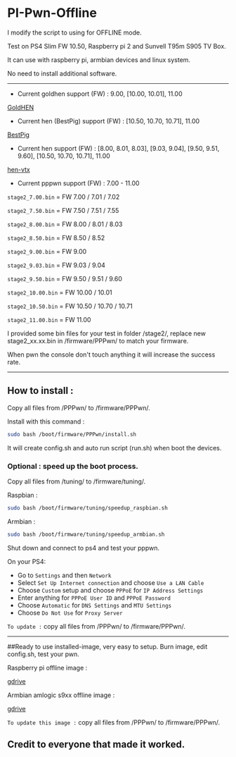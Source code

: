 # PI-Pwn-Offline

I modify the script to using for OFFLINE mode.

Test on PS4 Slim FW 10.50, Raspberry pi 2 and Sunvell T95m S905 TV Box.

It can use with raspberry pi, armbian devices and linux system.

No need to install additional software.

---------------------------------------------------------------------------------------

- Current goldhen support       (FW) : 9.00, [10.00, 10.01], 11.00

[GoldHEN](https://github.com/GoldHEN/GoldHEN/releases)

- Current hen (BestPig) support (FW) : [10.50, 10.70, 10.71], 11.00

[BestPig](https://github.com/BestPig/ps4-hen-vtx/releases)

- Current hen support           (FW) : [8.00, 8.01, 8.03], [9.03, 9.04], [9.50, 9.51, 9.60], [10.50, 10.70, 10.71], 11.00

[hen-vtx](https://github.com/EchoStretch/ps4-hen-vtx/releases)

- Current pppwn support         (FW) : 7.00 - 11.00

`stage2_7.00.bin` = FW 7.00 / 7.01 / 7.02

`stage2_7.50.bin` = FW 7.50 / 7.51 / 7.55

`stage2_8.00.bin` = FW 8.00 / 8.01 / 8.03

`stage2_8.50.bin` = FW 8.50 / 8.52

`stage2_9.00.bin` = FW 9.00

`stage2_9.03.bin` = FW 9.03 / 9.04

`stage2_9.50.bin` = FW 9.50 / 9.51 / 9.60

`stage2_10.00.bin` = FW 10.00 / 10.01

`stage2_10.50.bin` = FW 10.50 / 10.70 / 10.71

`stage2_11.00.bin` = FW 11.00

I provided some bin files for your test in folder /stage2/, replace new stage2_xx.xx.bin in /firmware/PPPwn/ to match your firmware.

When pwn the console don't touch anything it will increase the success rate.

---------------------------------------------------------------------------------------


## How to install :

Copy all files from /PPPwn/ to /firmware/PPPwn/.

Install with this command :

```sh
sudo bash /boot/firmware/PPPwn/install.sh
```

It will create config.sh and auto run script (run.sh) when boot the devices.

### Optional : speed up the boot process.

Copy all files from /tuning/ to /firmware/tuning/.

Raspbian :

```sh
sudo bash /boot/firmware/tuning/speedup_raspbian.sh
```

Armbian :

```sh
sudo bash /boot/firmware/tuning/speedup_armbian.sh
```

Shut down and connect to ps4 and test your pppwn.

On your PS4:

- Go to `Settings` and then `Network`
- Select `Set Up Internet connection` and choose `Use a LAN Cable`
- Choose `Custom` setup and choose `PPPoE` for `IP Address Settings`
- Enter anything for `PPPoE User ID` and `PPPoE Password`
- Choose `Automatic` for `DNS Settings` and `MTU Settings`
- Choose `Do Not Use` for `Proxy Server`



`To update :` copy all files from /PPPwn/ to /firmware/PPPwn/.

---------------------------------------------------------------------------------------


##Ready to use installed-image, very easy to setup. Burn image, edit config.sh, test your pwn.


Raspberry pi offline image :

[gdrive](https://drive.google.com/file/d/1B77cpOlqDezk_ZGb8Iq76Zwk2XyXiXLm/view)


Armbian amlogic s9xx offline image :

[gdrive](https://drive.google.com/file/d/1lJDEnSDJddFn1aSHEMuiIIfhtkltQSNp/view)



`To update this image :` copy all files from /PPPwn/ to /firmware/PPPwn/.



## Credit to everyone that made it worked.
